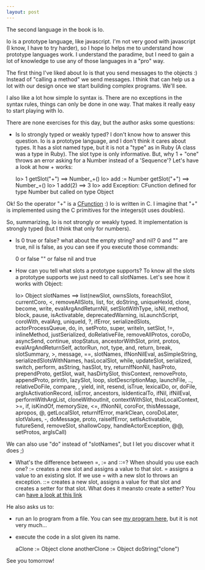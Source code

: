 ```yaml
---
layout: post
---
```

The second language in the book is Io.

Io is a prototype language, like javascript. I'm not very good with javascript (I know, I have to try harder), so I hope Io helps me to understand how prototype languages work. I understand the paradime, but I need to gain a lot of knowledge to use any of those languages in a "pro" way.

The first thing I've liked about Io is that you send messages to the objects :) Instead of "calling a method" we send messages. I think that can help us a lot with our design once we start building complex programs. We'll see.

I also like a lot how simple Io syntax is. There are no exceptions in the syntax rules, things can only be done in one way. That makes it really easy to start playing with Io.

There are none exercises for this day, but the author asks some questions:

- Is Io strongly typed or weakly typed?
I don't know how to answer this question. Io is a prototype language, and I don't think it cares about types. It has a slot named type, but it is not a "type" as in Ruby (A class was a type in Ruby). The slot type is only informative. But, why 1 + "one" throws an error asking for a Number instead of a 'Sequence'? Let's have a look at how + works:

  Io> 1 getSlot("+")
  ==> Number_+()
  Io> add := Number getSlot("+")
  ==> Number_+()
  Io> 1 add(2)
  ==> 3
  Io> add
  Exception: CFunction defined for type Number but called on type Object

Ok! So the operator "+" is a [CFunction](https://gist.github.com/stevedekorte/io/blob/master/docs/reference/Core/Core/CFunction/index.html) :) Io is written in C. I imagine that "+" is implemented using the C primitives for the integers(it uses doubles).

So, summarizing, Io is not strongly or weakly typed. It implementation is strongly typed (but I think that only for numbers).

- Is 0 true or false? what about the empty string? and nil?
0 and "" are true, nil is false, as you can see if you execute those commands:

  0 or false
  "" or false
  nil and true

- How can you tell what slots a prototype supports?
To know all the slots a prototype supports we just need to call slotNames. Let's see how it works with Object:

  Io> Object slotNames
  ==> list(newSlot, ownsSlots, foreachSlot, currentCoro, <, removeAllSlots, list, for, doString, uniqueHexId, clone,
  become, write, evalArgAndReturnNil, setSlotWithType, isNil, method, block, pause, isActivatable, deprecatedWarning,
  isLaunchScript, coroWith, evalArg, uniqueId, ?, ifError, serializedSlots, actorProcessQueue, do, in, setProto, super,
  writeln, setSlot, !=, inlineMethod, justSerialized, doRelativeFile, removeAllProtos, coroDo, asyncSend, continue,
  stopStatus, ancestorWithSlot, print, protos, evalArgAndReturnSelf, actorRun, not, type, and, return, break,
  slotSummary, >, message, ==, slotNames, ifNonNilEval, asSimpleString, serializedSlotsWithNames, hasLocalSlot, while,
  updateSlot, serialized, switch, perform, asString, hasSlot, try, returnIfNonNil, hasProto, prependProto, getSlot, wait,
  hasDirtySlot, thisContext, removeProto, appendProto, println, lazySlot, loop, slotDescriptionMap, launchFile, ..,
  relativeDoFile, compare, , yield, init, resend, isTrue, lexicalDo, or, doFile, argIsActivationRecord, isError, ancestors,
  isIdenticalTo, ifNil, ifNilEval, performWithArgList, cloneWithoutInit, contextWithSlot, thisLocalContext, >=, if, isKindOf,
  memorySize, <=, ifNonNil, coroFor, thisMessage, apropos, @, getLocalSlot, returnIfError, markClean, coroDoLater, slotValues,
  -, doMessage, proto, raiseIfError, setIsActivatable, futureSend, removeSlot, shallowCopy, handleActorException, @@, setProtos,
  argIsCall)

We can also use "do" instead of "slotNames", but I let you discover what it does ;)

- What's the difference between =, := and ::=? When should you use each one?
:= creates a new slot and assigns a value to that slot. = assigns a value to an existing slot. If we use = with a new slot Io throws an exception.
::= creates a new slot, assigns a value for that slot and creates a setter for that slot. What does it meansto create a setter? You can [have a look at this link](http://stackoverflow.com/questions/5972327/whats-the-difference-between-newslot-and-setslot-in-the-io-language)

He also asks us to:
- run an Io program from a file.
You can see [my program here](https://github.com/plagelao/7languages7weeks/blob/exercises/io/day-1/program.io), but it is not very much...

- execute the code in a slot given its name.

  aClone := Object clone
  anotherClone := Object doString("clone")


See you tomorrow!

